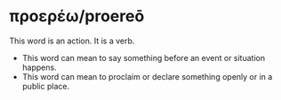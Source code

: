 # προερέω/proereō
This word is an action. It is a verb.

* This word can mean to say something before an event or situation happens.
* This word can mean to proclaim or declare something openly or in a public place.
